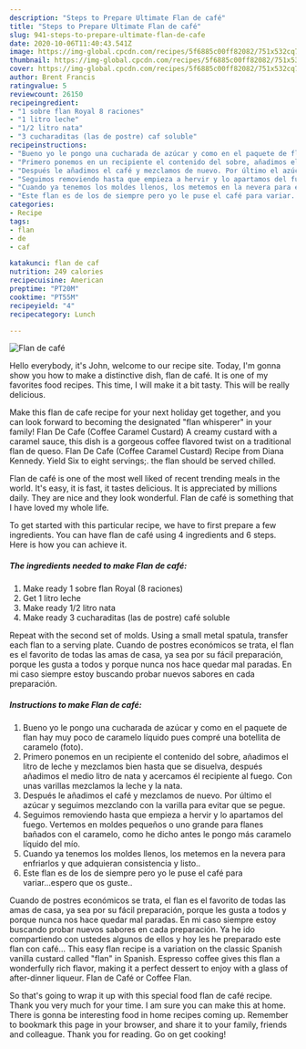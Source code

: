 ```yaml
---
description: "Steps to Prepare Ultimate Flan de café"
title: "Steps to Prepare Ultimate Flan de café"
slug: 941-steps-to-prepare-ultimate-flan-de-cafe
date: 2020-10-06T11:40:43.541Z
image: https://img-global.cpcdn.com/recipes/5f6885c00ff82082/751x532cq70/flan-de-cafe-foto-principal.jpg
thumbnail: https://img-global.cpcdn.com/recipes/5f6885c00ff82082/751x532cq70/flan-de-cafe-foto-principal.jpg
cover: https://img-global.cpcdn.com/recipes/5f6885c00ff82082/751x532cq70/flan-de-cafe-foto-principal.jpg
author: Brent Francis
ratingvalue: 5
reviewcount: 26150
recipeingredient:
- "1 sobre flan Royal 8 raciones"
- "1 litro leche"
- "1/2 litro nata"
- "3 cucharaditas (las de postre) caf soluble"
recipeinstructions:
- "Bueno yo le pongo una cucharada de azúcar y como en el paquete de flan hay muy poco de caramelo líquido pues compré una botellita de caramelo (foto)."
- "Primero ponemos en un recipiente el contenido del sobre, añadimos el litro de leche y mezclamos bien hasta que se disuelva, después añadimos el medio litro de nata y acercamos él recipiente al fuego. Con unas varillas mezclamos la leche y la nata."
- "Después le añadimos el café y mezclamos de nuevo. Por último el azúcar y seguimos mezclando con la varilla para evitar que se pegue."
- "Seguimos removiendo hasta que empieza a hervir y lo apartamos del fuego. Vertemos en moldes pequeños o uno grande para flanes bañados con el caramelo, como he dicho antes le pongo más caramelo líquido del mío."
- "Cuando ya tenemos los moldes llenos, los metemos en la nevera para enfriarlos y que adquieran consistencia y listo.."
- "Este flan es de los de siempre pero yo le puse el café para variar...espero que os guste.."
categories:
- Recipe
tags:
- flan
- de
- caf

katakunci: flan de caf 
nutrition: 249 calories
recipecuisine: American
preptime: "PT20M"
cooktime: "PT55M"
recipeyield: "4"
recipecategory: Lunch

---
```



![Flan de café](https://img-global.cpcdn.com/recipes/5f6885c00ff82082/751x532cq70/flan-de-cafe-foto-principal.jpg)

Hello everybody, it's John, welcome to our recipe site. Today, I'm gonna show you how to make a distinctive dish, flan de café. It is one of my favorites food recipes. This time, I will make it a bit tasty. This will be really delicious.

Make this flan de cafe recipe for your next holiday get together, and you can look forward to becoming the designated &#34;flan whisperer&#34; in your family! Flan De Cafe (Coffee Caramel Custard) A creamy custard with a caramel sauce, this dish is a gorgeous coffee flavored twist on a traditional flan de queso. Flan De Cafe (Coffee Caramel Custard) Recipe from Diana Kennedy. Yield Six to eight servings;. the flan should be served chilled.

Flan de café is one of the most well liked of recent trending meals in the world. It's easy, it is fast, it tastes delicious. It is appreciated by millions daily. They are nice and they look wonderful. Flan de café is something that I have loved my whole life.


To get started with this particular recipe, we have to first prepare a few ingredients. You can have flan de café using 4 ingredients and 6 steps. Here is how you can achieve it.

<!--inarticleads1-->

##### The ingredients needed to make Flan de café:

1. Make ready 1 sobre flan Royal (8 raciones)
1. Get 1 litro leche
1. Make ready 1/2 litro nata
1. Make ready 3 cucharaditas (las de postre) café soluble


Repeat with the second set of molds. Using a small metal spatula, transfer each flan to a serving plate. Cuando de postres económicos se trata, el flan es el favorito de todas las amas de casa, ya sea por su fácil preparación, porque les gusta a todos y porque nunca nos hace quedar mal paradas. En mi caso siempre estoy buscando probar nuevos sabores en cada preparación. 

<!--inarticleads2-->

##### Instructions to make Flan de café:

1. Bueno yo le pongo una cucharada de azúcar y como en el paquete de flan hay muy poco de caramelo líquido pues compré una botellita de caramelo (foto).
1. Primero ponemos en un recipiente el contenido del sobre, añadimos el litro de leche y mezclamos bien hasta que se disuelva, después añadimos el medio litro de nata y acercamos él recipiente al fuego. Con unas varillas mezclamos la leche y la nata.
1. Después le añadimos el café y mezclamos de nuevo. Por último el azúcar y seguimos mezclando con la varilla para evitar que se pegue.
1. Seguimos removiendo hasta que empieza a hervir y lo apartamos del fuego. Vertemos en moldes pequeños o uno grande para flanes bañados con el caramelo, como he dicho antes le pongo más caramelo líquido del mío.
1. Cuando ya tenemos los moldes llenos, los metemos en la nevera para enfriarlos y que adquieran consistencia y listo..
1. Este flan es de los de siempre pero yo le puse el café para variar...espero que os guste..


Cuando de postres económicos se trata, el flan es el favorito de todas las amas de casa, ya sea por su fácil preparación, porque les gusta a todos y porque nunca nos hace quedar mal paradas. En mi caso siempre estoy buscando probar nuevos sabores en cada preparación. Ya he ido compartiendo con ustedes algunos de ellos y hoy les he preparado este flan con café… This easy flan recipe is a variation on the classic Spanish vanilla custard called &#34;flan&#34; in Spanish. Espresso coffee gives this flan a wonderfully rich flavor, making it a perfect dessert to enjoy with a glass of after-dinner liqueur. Flan de Café or Coffee Flan. 

So that's going to wrap it up with this special food flan de café recipe. Thank you very much for your time. I am sure you can make this at home. There is gonna be interesting food in home recipes coming up. Remember to bookmark this page in your browser, and share it to your family, friends and colleague. Thank you for reading. Go on get cooking!
